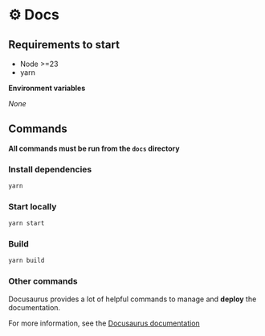 # ⚙️ Docs

## Requirements to start

- Node >=23
- yarn

**Environment variables**

_None_

## Commands

**All commands must be run from the `docs` directory**

### Install dependencies

```bash
yarn
```

### Start locally

```bash
yarn start
```

### Build

```bash
yarn build
```

### Other commands

Docusaurus provides a lot of helpful commands to manage and **deploy** the documentation.

For more information, see the [Docusaurus documentation](https://docusaurus.io/docs)
